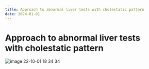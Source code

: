 ```yaml
---
title: Approach to abnormal liver tests with cholestatic pattern
date: 2024-01-01
---
```

# Approach to abnormal liver tests with cholestatic pattern

![image 22-10-01 18 34 34](https://i.imgur.com/IPxhX70.png)
